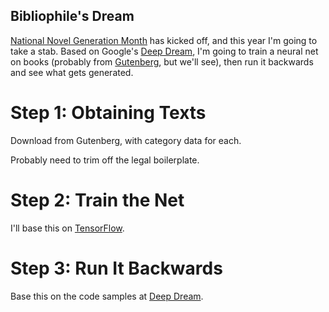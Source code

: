 Bibliophile's Dream
-------------------

[National Novel Generation Month](https://github.com/NaNoGenMo/2016) has kicked
off, and this year I'm going to take a stab. Based on Google's [Deep Dream](https://github.com/google/deepdream), I'm going to train a neural net on books (probably from [Gutenberg](https://www.gutenberg.org/), but we'll see), then run it backwards and see what gets generated.

Step 1: Obtaining Texts
=======================

Download from Gutenberg, with category data for each.

Probably need to trim off the legal boilerplate.

Step 2: Train the Net
=====================

I'll base this on [TensorFlow](https://www.tensorflow.org/).

Step 3: Run It Backwards
========================

Base this on the code samples at [Deep Dream](https://github.com/google/deepdream).
